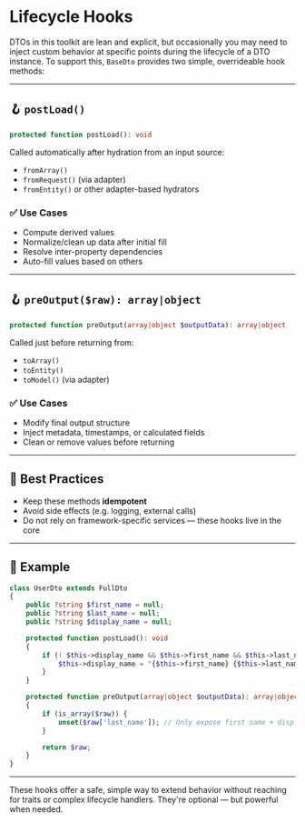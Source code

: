 # Lifecycle Hooks

DTOs in this toolkit are lean and explicit, but occasionally you may need to inject custom behavior at specific points during the lifecycle of a DTO instance. To support this, `BaseDto` provides two simple, overrideable hook methods:

---

## 🪝 `postLoad()`

```php
protected function postLoad(): void
```

Called automatically after hydration from an input source:

- `fromArray()`
- `fromRequest()` (via adapter)
- `fromEntity()` or other adapter-based hydrators

### ✅ Use Cases
- Compute derived values
- Normalize/clean up data after initial fill
- Resolve inter-property dependencies
- Auto-fill values based on others

---

## 🪝 `preOutput($raw): array|object`

```php
protected function preOutput(array|object $outputData): array|object
```

Called just before returning from:

- `toArray()`
- `toEntity()`
- `toModel()` (via adapter)

### ✅ Use Cases
- Modify final output structure
- Inject metadata, timestamps, or calculated fields
- Clean or remove values before returning

---

## 🧠 Best Practices

- Keep these methods **idempotent**
- Avoid side effects (e.g. logging, external calls)
- Do not rely on framework-specific services — these hooks live in the core

---

## 🧪 Example

```php
class UserDto extends FullDto
{
    public ?string $first_name = null;
    public ?string $last_name = null;
    public ?string $display_name = null;

    protected function postLoad(): void
    {
        if (! $this->display_name && $this->first_name && $this->last_name) {
            $this->display_name = "{$this->first_name} {$this->last_name}";
        }
    }

    protected function preOutput(array|object $outputData): array|object
    {
        if (is_array($raw)) {
            unset($raw['last_name']); // Only expose first name + display
        }

        return $raw;
    }
}
```

---

These hooks offer a safe, simple way to extend behavior without reaching for traits or complex lifecycle handlers. They're optional — but powerful when needed.
